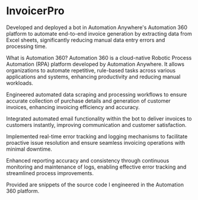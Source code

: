 # InvoicerPro
Developed and deployed a bot in Automation Anywhere's Automation 360 platform to automate end-to-end invoice generation by extracting data from Excel sheets, significantly reducing manual data entry errors and processing time.

What is Automation 360?
Automation 360 is a cloud-native Robotic Process Automation (RPA) platform developed by Automation Anywhere. It allows organizations to automate repetitive, rule-based tasks across various applications and systems, enhancing productivity and reducing manual workloads.

Engineered automated data scraping and processing workflows to ensure accurate collection of purchase details and generation of customer invoices, enhancing invoicing efficiency and accuracy.

Integrated automated email functionality within the bot to deliver invoices to customers instantly, improving communication and customer satisfaction.

Implemented real-time error tracking and logging mechanisms to facilitate proactive issue resolution and ensure seamless invoicing operations with minimal downtime.

Enhanced reporting accuracy and consistency through continuous monitoring and maintenance of logs, enabling effective error tracking and streamlined process improvements.

Provided are snippets of the source code I engineered in the Automation 360 platform.
